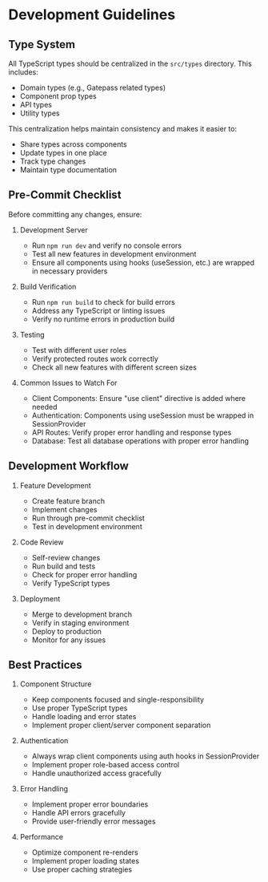 # Development Guidelines

## Type System

All TypeScript types should be centralized in the `src/types` directory. This includes:

- Domain types (e.g., Gatepass related types)
- Component prop types
- API types
- Utility types

This centralization helps maintain consistency and makes it easier to:

- Share types across components
- Update types in one place
- Track type changes
- Maintain type documentation

## Pre-Commit Checklist

Before committing any changes, ensure:

1. Development Server

   - Run `npm run dev` and verify no console errors
   - Test all new features in development environment
   - Ensure all components using hooks (useSession, etc.) are wrapped in necessary providers

2. Build Verification

   - Run `npm run build` to check for build errors
   - Address any TypeScript or linting issues
   - Verify no runtime errors in production build

3. Testing

   - Test with different user roles
   - Verify protected routes work correctly
   - Check all new features with different screen sizes

4. Common Issues to Watch For
   - Client Components: Ensure "use client" directive is added where needed
   - Authentication: Components using useSession must be wrapped in SessionProvider
   - API Routes: Verify proper error handling and response types
   - Database: Test all database operations with proper error handling

## Development Workflow

1. Feature Development

   - Create feature branch
   - Implement changes
   - Run through pre-commit checklist
   - Test in development environment

2. Code Review

   - Self-review changes
   - Run build and tests
   - Check for proper error handling
   - Verify TypeScript types

3. Deployment
   - Merge to development branch
   - Verify in staging environment
   - Deploy to production
   - Monitor for any issues

## Best Practices

1. Component Structure

   - Keep components focused and single-responsibility
   - Use proper TypeScript types
   - Handle loading and error states
   - Implement proper client/server component separation

2. Authentication

   - Always wrap client components using auth hooks in SessionProvider
   - Implement proper role-based access control
   - Handle unauthorized access gracefully

3. Error Handling

   - Implement proper error boundaries
   - Handle API errors gracefully
   - Provide user-friendly error messages

4. Performance
   - Optimize component re-renders
   - Implement proper loading states
   - Use proper caching strategies
